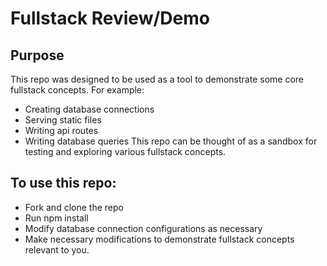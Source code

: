 # Fullstack Review/Demo #

## Purpose ##
  This repo was designed to be used as a tool to demonstrate some core fullstack concepts. For example:
  - Creating database connections
  - Serving static files
  - Writing api routes
  - Writing database queries
  This repo can be thought of as a sandbox for testing and exploring various fullstack concepts.

## To use this repo: ##
  - Fork and clone the repo
  - Run npm install
  - Modify database connection configurations as necessary
  - Make necessary modifications to demonstrate fullstack concepts relevant to you.

